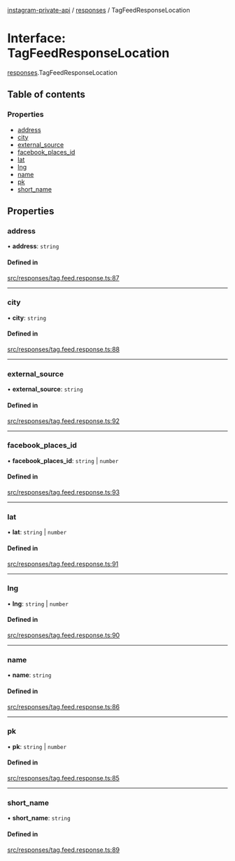 [instagram-private-api](../../README.md) / [responses](../../modules/responses.md) / TagFeedResponseLocation

# Interface: TagFeedResponseLocation

[responses](../../modules/responses.md).TagFeedResponseLocation

## Table of contents

### Properties

- [address](TagFeedResponseLocation.md#address)
- [city](TagFeedResponseLocation.md#city)
- [external\_source](TagFeedResponseLocation.md#external_source)
- [facebook\_places\_id](TagFeedResponseLocation.md#facebook_places_id)
- [lat](TagFeedResponseLocation.md#lat)
- [lng](TagFeedResponseLocation.md#lng)
- [name](TagFeedResponseLocation.md#name)
- [pk](TagFeedResponseLocation.md#pk)
- [short\_name](TagFeedResponseLocation.md#short_name)

## Properties

### address

• **address**: `string`

#### Defined in

[src/responses/tag.feed.response.ts:87](https://github.com/Nerixyz/instagram-private-api/blob/4971f34/src/responses/tag.feed.response.ts#L87)

___

### city

• **city**: `string`

#### Defined in

[src/responses/tag.feed.response.ts:88](https://github.com/Nerixyz/instagram-private-api/blob/4971f34/src/responses/tag.feed.response.ts#L88)

___

### external\_source

• **external\_source**: `string`

#### Defined in

[src/responses/tag.feed.response.ts:92](https://github.com/Nerixyz/instagram-private-api/blob/4971f34/src/responses/tag.feed.response.ts#L92)

___

### facebook\_places\_id

• **facebook\_places\_id**: `string` \| `number`

#### Defined in

[src/responses/tag.feed.response.ts:93](https://github.com/Nerixyz/instagram-private-api/blob/4971f34/src/responses/tag.feed.response.ts#L93)

___

### lat

• **lat**: `string` \| `number`

#### Defined in

[src/responses/tag.feed.response.ts:91](https://github.com/Nerixyz/instagram-private-api/blob/4971f34/src/responses/tag.feed.response.ts#L91)

___

### lng

• **lng**: `string` \| `number`

#### Defined in

[src/responses/tag.feed.response.ts:90](https://github.com/Nerixyz/instagram-private-api/blob/4971f34/src/responses/tag.feed.response.ts#L90)

___

### name

• **name**: `string`

#### Defined in

[src/responses/tag.feed.response.ts:86](https://github.com/Nerixyz/instagram-private-api/blob/4971f34/src/responses/tag.feed.response.ts#L86)

___

### pk

• **pk**: `string` \| `number`

#### Defined in

[src/responses/tag.feed.response.ts:85](https://github.com/Nerixyz/instagram-private-api/blob/4971f34/src/responses/tag.feed.response.ts#L85)

___

### short\_name

• **short\_name**: `string`

#### Defined in

[src/responses/tag.feed.response.ts:89](https://github.com/Nerixyz/instagram-private-api/blob/4971f34/src/responses/tag.feed.response.ts#L89)
